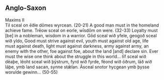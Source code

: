 ## Anglo-Saxon
Maxims II	
Til sceal on ēðle dōmes wyrcean. (20-21)	A good man must in the homeland achieve fame.
Trēow sceal on eorle, wīsdōm on were. (32-33)	Loyalty must [be] in a nobleman, wisdom in a warrior.
Gōd sceal wið yfele, geogoð sceal wið yldo, 	Good must strive against evil, youth must against old age, life must against death, light must against darkness, army against army, an enemy with the other, foe against foe, about the land [and] declare sin. Ever must the wise one think about the struggle in this world...
līf sceal wið dēaþe, lēoht sceal wið þȳstrum,
fyrd wið fyrde, fēond wið ōðrum, 
lāð wið lāþe, ymb land sacan, 
synne stǣlan.  Āsceal snotor hycgean
ymb þysse worulde gewinn... (50-55)